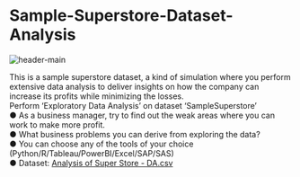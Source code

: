 # Sample-Superstore-Dataset-Analysis
![header-main](https://github.com/Nrj27/Sample-Superstore-Dataset-Analysis/assets/84703848/870edd55-9358-4cfc-9472-077ac56e224f)


This is a sample superstore dataset, a kind of simulation where you perform extensive data analysis to deliver insights on how the company can increase its profits while minimizing the losses.<br>
Perform ‘Exploratory Data Analysis’ on dataset ‘SampleSuperstore’ <br>
● As a business manager, try to find out the weak areas where you can work to make more profit.<br> 
● What business problems you can derive from exploring the data? <br>
● You can choose any of the tools of your choice (Python/R/Tableau/PowerBI/Excel/SAP/SAS) <br>
● Dataset: [Analysis of Super Store - DA.csv](https://github.com/Nrj27/Sample-Superstore-Dataset-Analysis/files/12138565/Analysis.of.Super.Store.-.DA.csv) <br>
